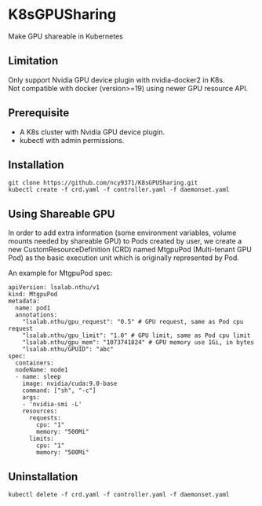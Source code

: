 # K8sGPUSharing
Make GPU shareable in Kubernetes

## Limitation
Only support Nvidia GPU device plugin with nvidia-docker2 in K8s.  
Not compatible with docker (version>=19) using newer GPU resource API.

## Prerequisite
* A K8s cluster with Nvidia GPU device plugin.
* kubectl with admin permissions.

## Installation
```
git clone https://github.com/ncy9371/K8sGPUSharing.git
kubectl create -f crd.yaml -f controller.yaml -f daemonset.yaml
```

## Using Shareable GPU
In order to add extra information (some environment variables, volume mounts needed by shareable GPU) to Pods created by user, we create a new CustomResourceDefinition (CRD) named MtgpuPod (Multi-tenant GPU Pod) as the basic execution unit which is originally represented by Pod.

An example for MtgpuPod spec:
```
apiVersion: lsalab.nthu/v1
kind: MtgpuPod
metadata:
  name: pod1
  annotations:
    "lsalab.nthu/gpu_request": "0.5" # GPU request, same as Pod cpu request
    "lsalab.nthu/gpu_limit": "1.0" # GPU limit, same as Pod cpu limit
    "lsalab.nthu/gpu_mem": "1073741824" # GPU memory use 1Gi, in bytes
    "lsalab.nthu/GPUID": "abc"
spec:
  containers:
  nodeName: node1
  - name: sleep
    image: nvidia/cuda:9.0-base
    command: ["sh", "-c"]
    args:
    - 'nvidia-smi -L'
    resources:
      requests:
        cpu: "1"
        memory: "500Mi"
      limits:
        cpu: "1"
        memory: "500Mi"
```

## Uninstallation
```
kubectl delete -f crd.yaml -f controller.yaml -f daemonset.yaml
```
